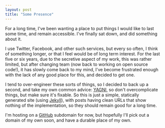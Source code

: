 ```yaml
---
layout: post
title: "Some Presence"
---
```


For a long time, I've been wanting a place to put things I would like to last
some time, and remain accessible. I've finally sat down, and did something
about it.

I use Twitter, Facebook, and other such services, but every so often, I think
of something longer, or that I feel would be of long term interest. For the
last five or six years, due to the secretive aspect of my work, this was rather
limited, but after changing team (now back to working on open source code!), it
has slowly come back to my mind, I've become frustrated enough with the lack of
any good place for this, and decided to get one.

I tend to over-engineer these sorts of things, so I decided to back up a
second, and take my own common advice:
[YAGNI](http://en.wikipedia.org/wiki/You_aren't_gonna_need_it), so don't
overcomplicate things, but make sure it's fixable. So this is just a simple,
statically generated site (using [Jekyll](http://jekyllrb.com/)), with posts
having clean URLs that show nothing of the implementation, so they should
remain good for a long time.

I'm hosting on a [GitHub](https://github.com/) subdomain for now, but hopefully
I'll pick out a domain of my own soon, and have a durable place of my own.
